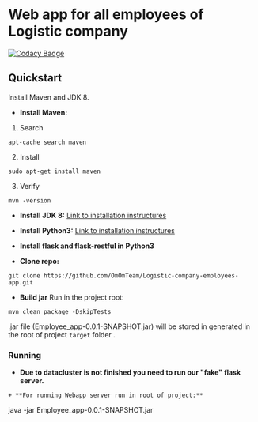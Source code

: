 # Web app for all employees of Logistic company 
[![Codacy Badge](https://api.codacy.com/project/badge/Grade/9f6f781467354a908c3710b2883332a8)](https://www.codacy.com/app/Dilschat/Logistic-company-employees-app?utm_source=github.com&amp;utm_medium=referral&amp;utm_content=OmOmTeam/Logistic-company-employees-app&amp;utm_campaign=Badge_Grade)

## Quickstart

Install Maven and JDK 8.

+ **Install Maven:**

1. Search
```
apt-cache search maven
```
 2. Install
```
sudo apt-get install maven
```
3. Verify
```
mvn -version
```
+ **Install JDK 8:**
[Link to installation instructures](https://medium.com/coderscorner/installing-oracle-java-8-in-ubuntu-16-10-845507b13343)

+ **Install Python3:**
[Link to installation instructures](https://tecadmin.net/install-python-3-7-on-ubuntu-linuxmint/)

+ **Install flask and flask-restful in Python3**

+ **Clone repo:**
```
git clone https://github.com/OmOmTeam/Logistic-company-employees-app.git
```

+ **Build jar**
Run in the project root:
```
mvn clean package -DskipTests
```
.jar file (Employee_app-0.0.1-SNAPSHOT.jar) will be stored in generated in the root of project `target` folder .
### Running
+ **Due to datacluster is not finished you need to run  our "fake" flask server.**

```
+ **For running Webapp server run in root of project:**
```
java -jar Employee_app-0.0.1-SNAPSHOT.jar
```



